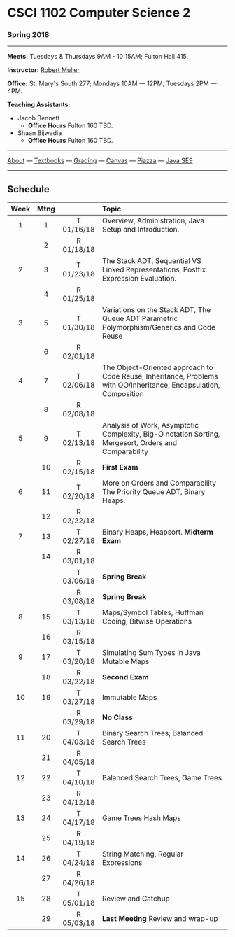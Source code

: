 # CSCI 1102 Computer Science 2

### Spring 2018

---

**Meets:** Tuesdays & Thursdays 9AM - 10:15AM; Fulton Hall 415.

**Instructor:** [Robert Muller](http://www.cs.bc.edu/~muller/)

**Office:** St. Mary's South 277; Mondays 10AM — 12PM, Tuesdays 2PM — 4PM.

**Teaching Assistants:**

+ Jacob Bennett
  + **Office Hours** Fulton 160 TBD.
+ Shaan Bijwadia
  + **Office Hours** Fulton 160 TBD.


---

[About](resources/about.md) —  [Textbooks](resources/textbooks.md) —  [Grading](resources/grading.md) —  [Canvas](https://bostoncollege.instructure.com/courses/1580576/gradebook)  —  [Piazza](https://piazza.com/class/jcdv8smgg9pzi) —  [Java SE9](https://docs.oracle.com/javase/9/docs/api/index.html?overview-summary.html)

---

## Schedule

| Week | Mtng |            | Topic                                    |
| :--: | :--: | :--------: | :--------------------------------------- |
|  1   |  1   | T 01/16/18 | Overview, Administration, Java Setup and Introduction. |
|      |  2   | R 01/18/18 |                                          |
|  2   |  3   | T 01/23/18 | The Stack ADT, Sequential VS Linked Representations, Postfix Expression Evaluation. |
|      |  4   | R 01/25/18 |                                          |
|  3   |  5   | T 01/30/18 | Variations on the Stack ADT, The Queue ADT Parametric Polymorphism/Generics and Code Reuse |
|      |  6   | R 02/01/18 |                                          |
|  4   |  7   | T 02/06/18 | The Object-Oriented approach to Code Reuse, Inheritance, Problems with OO/Inheritance, Encapsulation, Composition |
|      |  8   | R 02/08/18 |                                          |
|  5   |  9   | T 02/13/18 | Analysis of Work, Asymptotic Complexity, Big-O notation Sorting, Mergesort, Orders and Comparability |
|      |  10  | R 02/15/18 | **First Exam**                           |
|  6   |  11  | T 02/20/18 | More on Orders and Comparability The Priority Queue ADT, Binary Heaps. |
|      |  12  | R 02/22/18 |                                          |
|  7   |  13  | T 02/27/18 | Binary Heaps, Heapsort. **Midterm Exam** |
|      |  14  | R 03/01/18 |                                          |
|      |      | T 03/06/18 | **Spring Break**                         |
|      |      | R 03/08/18 | **Spring Break**                         |
|  8   |  15  | T 03/13/18 | Maps/Symbol Tables, Huffman Coding, Bitwise Operations |
|      |  16  | R 03/15/18 |                                          |
|  9   |  17  | T 03/20/18 | Simulating Sum Types in Java Mutable Maps |
|      |  18  | R 03/22/18 | **Second Exam**                          |
|  10  |  19  | T 03/27/18 | Immutable Maps                           |
|      |      | R 03/29/18 | **No Class**                             |
|  11  |  20  | T 04/03/18 | Binary Search Trees, Balanced Search Trees |
|      |  21  | R 04/05/18 |                                          |
|  12  |  22  | T 04/10/18 | Balanced Search Trees, Game Trees        |
|      |  23  | R 04/12/18 |                                          |
|  13  |  24  | T 04/17/18 | Game Trees Hash Maps                     |
|      |  25  | R 04/19/18 |                                          |
|  14  |  26  | T 04/24/18 | String Matching, Regular Expressions     |
|      |  27  | R 04/26/18 |                                          |
|  15  |  28  | T 05/01/18 | Review and Catchup                       |
|      |  29  | R 05/03/18 | **Last Meeting** Review and wrap-up      |


